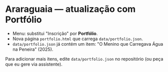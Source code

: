 # Araraguaia — atualização com Portfólio

- Menu: substitui "Inscrição" por **Portfólio**.
- Nova página `portfolio.html` que carrega `data/portfolio.json`.
- `data/portfolio.json` já contém um item: "O Menino que Carregava Água na Peneira" (2025).

Para adicionar mais itens, edite `data/portfolio.json` no repositório (ou peça que eu gere via assistente).